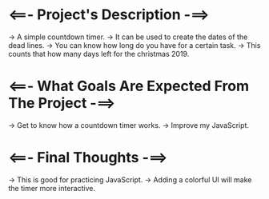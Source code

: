 # <==- Project's Description -==>
 -> A simple countdown timer. 
 -> It can be used to create the dates of the dead lines. 
 -> You can know how long do you have for a certain task.
 -> This counts that how many days left for the christmas 2019.
 
# <==- What Goals Are Expected From The Project -==>
 -> Get to know how a countdown timer works.
 -> Improve my JavaScript.
 
# <==- Final Thoughts -==>
 -> This is good for practicing JavaScript.
 -> Adding a colorful UI will make the timer more interactive.

